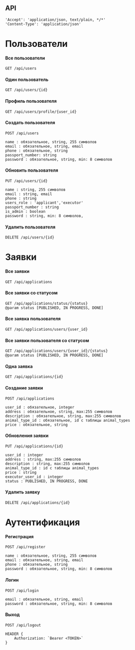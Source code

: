 ## API
```
'Accept': 'application/json, text/plain, */*'
'Content-Type': 'application/json'
```
# Пользователи
#### Все пользователи
```
GET /api/users
```
#### Один пользователь
```
GET /api/users/{id}
```
#### Профиль пользователя
```
GET /api/users/profile/{user_id}
```
#### Создать пользователя
```
POST /api/users

name : обязательное, string, 255 символов
email : обязательное, string, email
phone : обязательное, string
passport_number: string
password : обязательное, string, min: 8 символов
```
#### Обновить пользователя
```
PUT /api/users/{id}

name : string, 255 символов
email : string, email
phone : string
users_role : 'applicant','executor'
passport_number : string
is_admin : boolean
password : string, min: 8 символов,
```
#### Удалить пользователя
```
DELETE /api/users/{id}
```

# Заявки
#### Все заявки
```
GET /api/applications
```
#### Все заявки со статусом
```
GET /api/applications/status/{status}
@param status [PUBLISHED, IN PROGRESS, DONE] 
```
#### Все заявка пользователя
```
GET /api/applications/users/{user_id}
```
#### Все заявки пользователя со статусом
```
GET /api/applications/users/{user_id}/{status}
@param status [PUBLISHED, IN PROGRESS, DONE]
```
#### Одна заявка
```
GET /api/applications/{id}
```
#### Создание заявки
```
POST /api/applications

user_id : обязательное, integer
address : обязательное, string, max:255 символов
description : обязательное, string, max:255 символов
animal_type_id : обязательное, id c таблицы animal_types
price : обязательное, string
```
#### Обновления заявки
```
PUT /api/applications/{id}

user_id : integer
address : string, max:255 символов
description : string, max:255 символов
animal_type_id : id c таблицы animal_types
price : string
executor_user_id : integer
status : PUBLISHED, IN PROGRESS, DONE
```
#### Удалить заявку
```
DELETE /api/applications/{id}
```

# Аутентификация
#### Регистрация
```
POST /api/register

name : обязательное, string, 255 символов
email : обязательное, string, email
phone : обязательное, string
password : обязательное, string, min: 8 символов
```
#### Логин
```
POST /api/login

email : обязательное, string, email
password : обязательное, string, min: 8 символов
```
#### Выход
```
POST /api/logout

HEADER {
    Authorization: `Bearer <TOKEN>`
}
```
